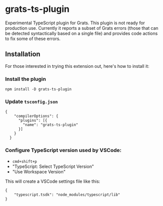 # grats-ts-plugin

Experimental TypeScript plugin for Grats. This plugin is not ready for production use. Currently it reports a subset of Grats errors (those that can be detected syntactically based on a single file) and provides code actions to fix some of these errors.

## Installation

For those interested in trying this extension out, here's how to install it:

### Install the plugin

```
npm install -D grats-ts-plugin
```

### Update `tsconfig.json`

```
{
    "compilerOptions": {
      "plugins": [{
        "name": "grats-ts-plugin"
      }]
    }
  }
```

### Configure TypeScript version used by VSCode:

- `cmd+shift+p`
- "TypeScript: Select TypeScript Version"
- "Use Workspace Version"

This will create a VSCode settings file like this:

```
{
    "typescript.tsdk": "node_modules/typescript/lib"
}
```
